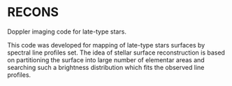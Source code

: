 # RECONS
Doppler imaging code for late-type stars.

This code was developed for mapping of late-type stars surfaces by spectral line profiles set. The idea of stellar surface reconstruction is based on partitioning the surface into large number of elementar areas and searching such a brightness distribution which fits the observed line profiles.  
